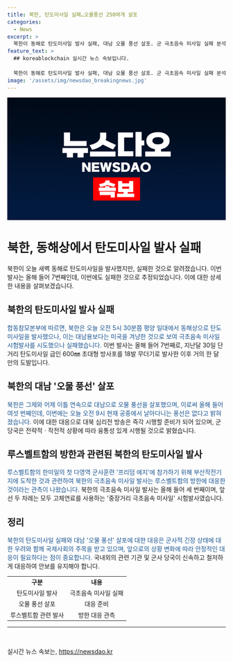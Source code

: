 ```yaml
---
title: 북한, 탄도미사일 실패…오물풍선 250여개 살포
categories:
  - News
excerpt: >
  북한이 동해로 탄도미사일 발사 실패, 대남 오물 풍선 살포. 군 극초음속 미사일 실패 분석. 탄도미사일 7번째 발사, 미국에 대응 가능성. 루스벨트함 방한·프리덤 에지 훈련과 관련? 북한 오물 풍선 살포 6번째, 대북 확성기 대응 주목.
feature_text: >
  ## koreablockchain 실시간 뉴스 속보입니다.

  북한이 동해로 탄도미사일 발사 실패, 대남 오물 풍선 살포. 군 극초음속 미사일 실패 분석. 탄도미사일 7번째 발사, 미국에 대응 가능성. 루스벨트함 방한·프리덤 에지 훈련과 관련? 북한 오물 풍선 살포 6번째, 대북 확성기 대응 주목.
image: '/assets/img/newsdao_breakingnews.jpg'
---
```


<p><img src="/assets/img/newsdao_breakingnews.jpg" alt="koreablockchain 속보" /></p>

<h1>북한, 동해상에서 탄도미사일 발사 실패</h1>

<p data-ke-size="size16">북한이 오늘 새벽 동해로 탄도미사일을 발사했지만, 실패한 것으로 알려졌습니다. 이번 발사는 올해 들어 7번째인데, 이번에도 실패한 것으로 추정되었습니다. 이에 대한 상세한 내용을 살펴보겠습니다.</p>

<h2 data-ke-size="size26">북한의 탄도미사일 발사 실패</h2>

<p><span style="color: #1a5490;">합동참모본부에 따르면, 북한은 오늘 오전 5시 30분쯤 평양 일대에서 동해상으로 탄도미사일을 발사했으나, 이는 대남용보다는 미국을 겨냥한 것으로 보여 극초음속 미사일 시험발사를 시도했으나 실패했습니다.</span> 이번 발사는 올해 들어 7번째로, 지난달 30일 단거리 탄도미사일 급인 600㎜ 초대형 방사포를 18발 무더기로 발사한 이후 거의 한 달 만의 도발입니다.</p>

<h2 data-ke-size="size26">북한의 대남 '오물 풍선' 살포</h2>

<p><span style="color: #1a5490;">북한은 그제와 어제 이틀 연속으로 대남으로 오물 풍선을 살포했으며, 이로써 올해 들어 여섯 번째인데, 이번에는 오늘 오전 9시 현재 공중에서 날아다니는 풍선은 없다고 밝혀졌습니다.</span> 이에 대한 대응으로 대북 심리전 방송은 즉각 시행할 준비가 되어 있으며, 군 당국은 전략적ㆍ작전적 상황에 따라 융통성 있게 시행될 것으로 밝혔습니다.</p>

<h2 data-ke-size="size26">루스벨트함의 방한과 관련된 북한의 탄도미사일 발사</h2>

<p><span style="color: #1a5490;">루스벨트함의 한미일의 첫 다영역 군사훈련 '프리덤 에지'에 참가하기 위해 부산작전기지에 도착한 것과 관련하여 북한의 극초음속 미사일 발사는 루스벨트함의 방한에 대응한 것이라는 관측이 나왔습니다.</span> 북한의 극초음속 미사일 발사는 올해 들어 세 번째이며, 앞선 두 차례는 모두 고체연료를 사용하는 '중장거리 극초음속 미사일' 시험발사였습니다.</p>

<h2 data-ke-size="size26">정리</h2>

<p><span style="color: #1a5490;">북한의 탄도미사일 실패와 대남 '오물 풍선' 살포에 대한 대응은 군사적 긴장 상태에 대한 우려와 함께 국제사회의 주목을 받고 있으며, 앞으로의 상황 변화에 따라 안정적인 대응이 필요하다는 점이 중요합니다.</span> 국내외의 관련 기관 및 군사 당국이 신속하고 철저하게 대응하여 안보를 유지해야 합니다.</p>

<table>
  <tr>
    <td style="text-align: center; height: 17px;"><b>구분</b></td>
    <td style="text-align: center; height: 17px;"><b>내용</b></td>
  </tr>
  <tr>
    <td style="text-align: center; height: 17px;">탄도미사일 발사</td>
    <td style="text-align: center; height: 17px;">극초음속 미사일 실패</td>
  </tr>
  <tr>
    <td style="text-align: center; height: 17px;">오물 풍선 살포</td>
    <td style="text-align: center; height: 17px;">대응 준비</td>
  </tr>
  <tr>
    <td style="text-align: center; height: 17px;">루스벨트함 관련 발사</td>
    <td style="text-align: center; height: 17px;">방한 대응 관측</td>
  </tr>
</table>

<hr>

<p data-ke-size="size16">&nbsp;</p>
실시간 뉴스 속보는, <a href="https://newsdao.kr" rel="dofollow">https://newsdao.kr</a>


